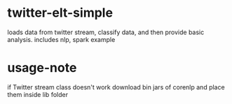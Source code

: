 # twitter-elt-simple
loads data from twitter stream, classify data, and then provide basic analysis. includes nlp, spark example
# usage-note
  if Twitter stream class doesn't work download bin jars of corenlp and place them inside lib folder


